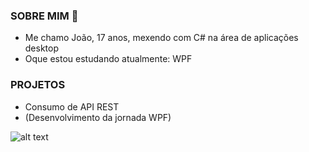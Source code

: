 ### SOBRE MIM 👋

- Me chamo João, 17 anos, mexendo com C# na área de aplicações desktop
- Oque estou estudando atualmente: WPF

### PROJETOS
- Consumo de API REST
- (Desenvolvimento da jornada WPF)

![alt text](https://prnt.sc/20zwua5)
